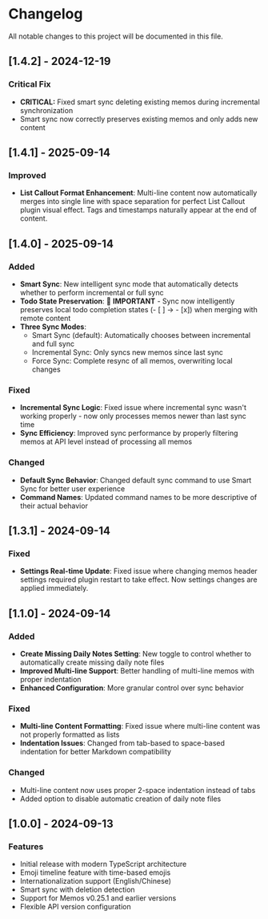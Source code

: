 # Changelog

All notable changes to this project will be documented in this file.

## [1.4.2] - 2024-12-19

### Critical Fix

- **CRITICAL:** Fixed smart sync deleting existing memos during incremental synchronization
- Smart sync now correctly preserves existing memos and only adds new content

## [1.4.1] - 2025-09-14

### Improved

- **List Callout Format Enhancement**: Multi-line content now automatically merges into single line with space separation for perfect List Callout plugin visual effect. Tags and timestamps naturally appear at the end of content.

## [1.4.0] - 2025-09-14

### Added

- **Smart Sync**: New intelligent sync mode that automatically detects whether to perform incremental or full sync
- **Todo State Preservation**: 🎯 **IMPORTANT** - Sync now intelligently preserves local todo completion states (- [ ] → - [x]) when merging with remote content
- **Three Sync Modes**:
  - Smart Sync (default): Automatically chooses between incremental and full sync
  - Incremental Sync: Only syncs new memos since last sync
  - Force Sync: Complete resync of all memos, overwriting local changes

### Fixed

- **Incremental Sync Logic**: Fixed issue where incremental sync wasn't working properly - now only processes memos newer than last sync time
- **Sync Efficiency**: Improved sync performance by properly filtering memos at API level instead of processing all memos

### Changed

- **Default Sync Behavior**: Changed default sync command to use Smart Sync for better user experience
- **Command Names**: Updated command names to be more descriptive of their actual behavior

## [1.3.1] - 2024-09-14

### Fixed

- **Settings Real-time Update**: Fixed issue where changing memos header settings required plugin restart to take effect. Now settings changes are applied immediately.

## [1.1.0] - 2024-09-14

### Added

- **Create Missing Daily Notes Setting**: New toggle to control whether to automatically create missing daily note files
- **Improved Multi-line Support**: Better handling of multi-line memos with proper indentation
- **Enhanced Configuration**: More granular control over sync behavior

### Fixed

- **Multi-line Content Formatting**: Fixed issue where multi-line content was not properly formatted as lists
- **Indentation Issues**: Changed from tab-based to space-based indentation for better Markdown compatibility

### Changed

- Multi-line content now uses proper 2-space indentation instead of tabs
- Added option to disable automatic creation of daily note files

## [1.0.0] - 2024-09-13

### Features

- Initial release with modern TypeScript architecture
- Emoji timeline feature with time-based emojis
- Internationalization support (English/Chinese)
- Smart sync with deletion detection
- Support for Memos v0.25.1 and earlier versions
- Flexible API version configuration
